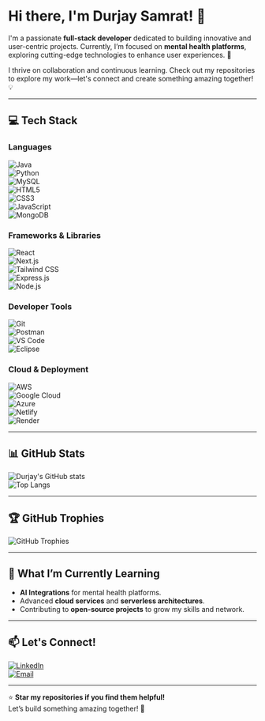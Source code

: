 # Hi there, I'm Durjay Samrat! 👋

I'm a passionate **full-stack developer** dedicated to building innovative and user-centric projects. Currently, I’m focused on **mental health platforms**, exploring cutting-edge technologies to enhance user experiences. 🚀

I thrive on collaboration and continuous learning. Check out my repositories to explore my work—let's connect and create something amazing together! 💡

---

## 💻 Tech Stack  

### **Languages**  
![Java](https://img.shields.io/badge/Java-%23ED8B00?style=for-the-badge&logo=java&logoColor=white)  
![Python](https://img.shields.io/badge/Python-%233776AB?style=for-the-badge&logo=python&logoColor=white)  
![MySQL](https://img.shields.io/badge/MySQL-%234479A1?style=for-the-badge&logo=mysql&logoColor=white)  
![HTML5](https://img.shields.io/badge/HTML5-%23E34F26?style=for-the-badge&logo=html5&logoColor=white)  
![CSS3](https://img.shields.io/badge/CSS3-%231572B6?style=for-the-badge&logo=css3&logoColor=white)  
![JavaScript](https://img.shields.io/badge/JavaScript-%23F7DF1E?style=for-the-badge&logo=javascript&logoColor=black)  
![MongoDB](https://img.shields.io/badge/MongoDB-%2347A248?style=for-the-badge&logo=mongodb&logoColor=white)  

### **Frameworks & Libraries**  
![React](https://img.shields.io/badge/React-%2361DAFB?style=for-the-badge&logo=react&logoColor=black)  
![Next.js](https://img.shields.io/badge/Next.js-%23000000?style=for-the-badge&logo=nextdotjs&logoColor=white)  
![Tailwind CSS](https://img.shields.io/badge/TailwindCSS-%2338B2AC?style=for-the-badge&logo=tailwind-css&logoColor=white)  
![Express.js](https://img.shields.io/badge/Express.js-%23404D59?style=for-the-badge&logo=express&logoColor=white)  
![Node.js](https://img.shields.io/badge/Node.js-%23339933?style=for-the-badge&logo=nodedotjs&logoColor=white)  

### **Developer Tools**  
![Git](https://img.shields.io/badge/Git-%23F05032?style=for-the-badge&logo=git&logoColor=white)  
![Postman](https://img.shields.io/badge/Postman-%23FF6C37?style=for-the-badge&logo=postman&logoColor=white)  
![VS Code](https://img.shields.io/badge/VS%20Code-%23007ACC?style=for-the-badge&logo=visual-studio-code&logoColor=white)  
![Eclipse](https://img.shields.io/badge/Eclipse-%232C2255?style=for-the-badge&logo=eclipse&logoColor=white)  

### **Cloud & Deployment**  
![AWS](https://img.shields.io/badge/AWS-%23232F3E?style=for-the-badge&logo=amazon-aws&logoColor=white)  
![Google Cloud](https://img.shields.io/badge/Google%20Cloud-%234285F4?style=for-the-badge&logo=google-cloud&logoColor=white)  
![Azure](https://img.shields.io/badge/Azure-%230078D4?style=for-the-badge&logo=microsoft-azure&logoColor=white)  
![Netlify](https://img.shields.io/badge/Netlify-%2300C7B7?style=for-the-badge&logo=netlify&logoColor=white)  
![Render](https://img.shields.io/badge/Render-%2346E3B7?style=for-the-badge&logo=render&logoColor=white)  

---

## 📊 GitHub Stats  

![Durjay's GitHub stats](https://github-readme-stats.vercel.app/api?username=DurjaySamrat&show_icons=true&theme=radical)  
![Top Langs](https://github-readme-stats.vercel.app/api/top-langs/?username=DurjaySamrat&layout=compact&theme=radical)  

---

## 🏆 GitHub Trophies  

![GitHub Trophies](https://github-profile-trophy.vercel.app/?username=DurjaySamrat&theme=onedark)  

---

## 🌱 What I’m Currently Learning  

- **AI Integrations** for mental health platforms.  
- Advanced **cloud services** and **serverless architectures**.  
- Contributing to **open-source projects** to grow my skills and network.  

---

## 📫 Let's Connect!  

[![LinkedIn](https://img.shields.io/badge/LinkedIn-%230077B5?style=for-the-badge&logo=linkedin&logoColor=white)](https://linkedin.com/in/durjay-samrat)  
[![Email](https://img.shields.io/badge/Email-D14836?style=for-the-badge&logo=gmail&logoColor=white)](mailto:durjaysamratn36@gmail.com)  

---

⭐ **Star my repositories if you find them helpful!**  
Let’s build something amazing together! 🚀
